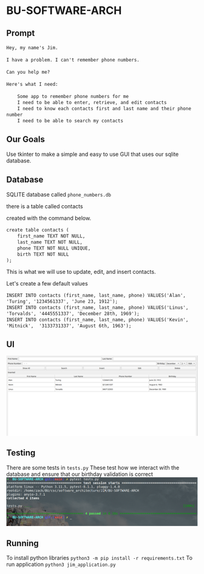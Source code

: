 # BU-SOFTWARE-ARCH

## Prompt

```
Hey, my name's Jim.

I have a problem. I can't remember phone numbers.

Can you help me?

Here's what I need:

    Some app to remember phone numbers for me
    I need to be able to enter, retrieve, and edit contacts
    I need to know each contacts first and last name and their phone number
    I need to be able to search my contacts
```

## Our Goals
Use tkinter to make a simple and easy to use GUI that uses our sqlite database.

## Database
SQLITE database called `phone_numbers.db`

there is a table called contacts

created with the command below.
```
create table contacts ( 
    first_name TEXT NOT NULL,
    last_name TEXT NOT NULL,
    phone TEXT NOT NULL UNIQUE,
    birth TEXT NOT NULL
);

```
This is what we will use to update, edit, and insert contacts.

Let's create a few default values

```
INSERT INTO contacts (first_name, last_name, phone) VALUES('Alan', 'Turing', '1234561337', 'June 23, 1912');
INSERT INTO contacts (first_name, last_name, phone) VALUES('Linus', 'Torvalds', '4445551337', 'December 28th, 1969');
INSERT INTO contacts (first_name, last_name, phone) VALUES('Kevin', 'Mitnick',  '3133731337', 'August 6th, 1963');
```

## UI
![UI](img/ui.png)


## Testing
There are some tests in `tests.py`
These test how we interact with the database and ensure that our birthday validation is correct
![Tests](img/tests.png)

## Running
To install python libraries
`python3 -m pip install -r requirements.txt`
To run application
`python3 jim_application.py`